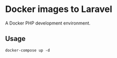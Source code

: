 # Docker images to Laravel
A Docker PHP development environment.

## Usage
```
docker-compose up -d
```
